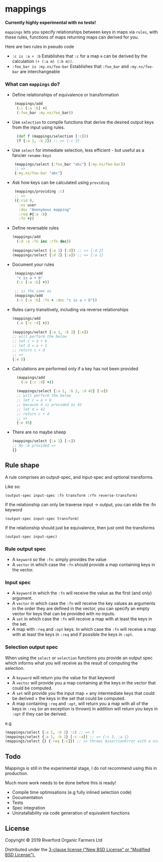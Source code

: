 # mappings

**Currently highly experimental with no tests!**

`mappings` lets you specify relationships between keys in maps via `rules`,
with these rules, functions of maps returning maps can derived for you.

Here are two rules in pseudo code 

- `:c is :a + :b` Establishes that `:c` for a map `m` can be derived by the calculation `(+ (:a m) (:b m))`.
- `:foo_bar is :my.ns/foo-bar` Establishes that `:foo_bar` and `:my.ns/foo-bar` are interchangeable

### What can `mappings` do?

- Define relationships of equivalence or transformation
  ```clojure
   (mappings/add
    (:c [:a :b] +)
    (:foo_bar :my.ns/foo_bar))
  ```

- Use `selection` to compile functions that derive the desired output keys from the input using rules.
  ```clojure
    (def f (mappings/selection [:c]))
    (f {:a 1, :b 2}) ;; => {:c 3} 
  ```
  
- Use `select` for immediate selection, less efficient - but useful as a fancier `rename-keys`
  ```clojure 
   (mappings/select {:foo_bar "abc"} [:my.ns/foo-bar])
   ;; =>
   {:my.ns/foo-bar "abc"}  
  ```
  
- Ask how keys can be calculated using `providing` 
  ```clojure 
   (mappings/providing :c)
   ;; =>
   ({:rid 0,
     :ns user
     :doc "Anonymous mapping"
     :req #{:a :b}
     :fn +}) 
  ```
  
- Define reversable rules
  ```clojure
  (mappings/add 
    (:d :a :fn inc :rfn dec))
 
  (mappings/select {:a 1} [:d]) ;; => {:d 2}
  (mappings/select {:d 2} [:a]) ;; => {:a 1}  
  ```
  
- Document your rules
  ```clojure
   (mappings/add 
    "c is a + b"
    (:c [:a :b] +))
  
   ;; is the same as
   (mappings/add 
    (:c [:a :b] :fn + :doc "c is a + b"))  
  ``` 
  
- Rules carry transitively, including via reverse relationships
  ```clojure 
  (mappings/add 
    (:e [:c :d] +))
 
  (mappings/select {:a 1, :b 2} [:e]) 
  ;; will perform the below
  ;; let c = a + b 
  ;; let d = a + 1
  ;; return c + d
  ;; => 
  {:e 5} 
  ```
- Calculations are performed only if a key has not been provided
  
   ```clojure 
     (mappings/add 
       (:e [:c :d] +))
    
     (mappings/select {:a 1, :b 2, :d 42} [:e]) 
     ;; will perform the below
     ;; let c = a + b
     ;; because d is provided as 42 
     ;; let d = 42 
     ;; return c + d
     ;; => 
     {:e 45} 
   ``` 

- There are no maybe sheep
  ```clojure
  (mappings/select {:a 1} [:c]) 
  ;; No :b provided =>
  {}
  ```

## Rule shape

A rule comprises an output-spec, and input-spec
and optional transforms.

Like so:

`(output-spec input-spec :fn transform :rfn reverse-transform)`

If the relationship can only be traverse input -> output, you can elide the :fn keyword

`(output-spec input-spec transform)`

If the relationship should just be equivalence, then just omit the transforms

`(output-spec input-spec)`


### Rule output spec

- A `keyword` so the `:fn`: simply provides the value
- A `vector` in which case the `:fn` should provide a map containing keys in the vector.

### Input spec

- A `keyword` in which the `:fn` will receive the value as the first (and only) argument.
- A `vector` in which case the `:fn` will receive the key values as arguments in the order they are defined in the vector, you can specify an empty vector for 
  keys that can be provided with no inputs.
- A `set` in which case the `:fn` will receive a map with at least the keys in the set.
- A map with `:req` and `:opt` keys. In which case the `:fn` will receive a map with at least the keys in `:req` and if possible the keys in `:opt`.


### Selection output spec

When using the `select` or `selection` functions you 
provide an output spec which informs what you will receive as the result of 
computing the selection.

- A `keyword` will return you the value for that keyword
- A `vector` will provide you a map containing at the keys in the vector that could be computed.
- A `set` will provide you the input map + any intermediate keys that could be derived + the keys in the set that could
  be computed.
- A map containing `:req` and `:opt`, will return you a map with all of the keys in `:req` (or an exception is thrown)
  in addition will return you keys in `:opt` if they can be derived.
 
e.g 

```clojure
(mappings/select {:a 1, :b 2} :c) ;; => 3 
(mappings/select {:a 1, :b 2} [:c :a]) ;; => {:c 3, :a 1}
(mappings/select {} {:req [:c]}) ;; => throws AssertionError with a nice message
```

## Todo 

Mappings is still in the experimental stage, I do not recommend using this in production. 

Much more work needs to be done before this is ready!

- Compile time optimisations (e.g fully inlined selection code)
- Documentation 
- Tests
- Spec integration
- Uninstallability via code generation of equivalent functions

## License

Copyright © 2019 Riverford Organic Farmers Ltd

Distributed under the [3-clause license ("New BSD License" or "Modified BSD License").](http://github.com/riverford/mappings/blob/master/LICENSE)
